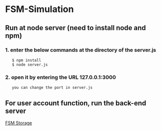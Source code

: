 # FSM-Simulation



## Run at node server (need to install node and npm)

### 1. enter the below commands at the directory of the server.js

       $ npm install
       $ node server.js

### 2. open it by entering the URL 127.0.0.1:3000

       you can change the port in server.js

## For user account function, run the back-end server

[FSM Storage](https://github.com/s-elo/FSMStorage)
